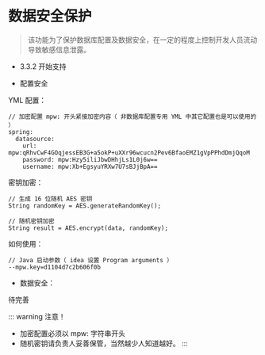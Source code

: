 # 数据安全保护

> 该功能为了保护数据库配置及数据安全，在一定的程度上控制开发人员流动导致敏感信息泄露。

- 3.3.2 开始支持

- 配置安全


YML 配置：

```
// 加密配置 mpw: 开头紧接加密内容（ 非数据库配置专用 YML 中其它配置也是可以使用的 ）
spring:
  datasource:
    url: mpw:qRhvCwF4GOqjessEB3G+a5okP+uXXr96wcucn2Pev6BfaoEMZ1gVpPPhdDmjQqoM
    password: mpw:Hzy5iliJbwDHhjLs1L0j6w==
    username: mpw:Xb+EgsyuYRXw7U7sBJjBpA==
```

密钥加密：

```
// 生成 16 位随机 AES 密钥
String randomKey = AES.generateRandomKey();

// 随机密钥加密
String result = AES.encrypt(data, randomKey);
```

如何使用：

```
// Java 启动参数（ idea 设置 Program arguments ）
--mpw.key=d1104d7c2b606f0b
```

- 数据安全：

待完善

::: warning 注意！
- 加密配置必须以 mpw: 字符串开头
- 随机密钥请负责人妥善保管，当然越少人知道越好。
:::
